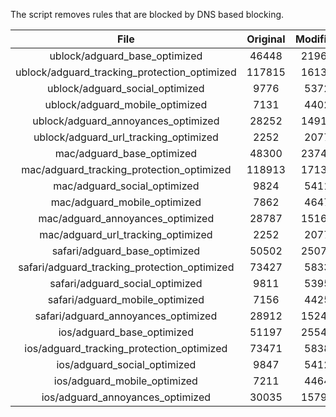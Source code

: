 The script removes rules that are blocked by DNS based blocking.


| File | Original | Modified |
|:----:|:-----:|:-----:|
| ublock/adguard_base_optimized | 46448 | 21969 |
| ublock/adguard_tracking_protection_optimized | 117815 | 16136 |
| ublock/adguard_social_optimized | 9776 | 5372 |
| ublock/adguard_mobile_optimized | 7131 | 4402 |
| ublock/adguard_annoyances_optimized | 28252 | 14916 |
| ublock/adguard_url_tracking_optimized | 2252 | 2077 |
| mac/adguard_base_optimized | 48300 | 23740 |
| mac/adguard_tracking_protection_optimized | 118913 | 17137 |
| mac/adguard_social_optimized | 9824 | 5411 |
| mac/adguard_mobile_optimized | 7862 | 4647 |
| mac/adguard_annoyances_optimized | 28787 | 15169 |
| mac/adguard_url_tracking_optimized | 2252 | 2077 |
| safari/adguard_base_optimized | 50502 | 25077 |
| safari/adguard_tracking_protection_optimized | 73427 | 5833 |
| safari/adguard_social_optimized | 9811 | 5395 |
| safari/adguard_mobile_optimized | 7156 | 4425 |
| safari/adguard_annoyances_optimized | 28912 | 15242 |
| ios/adguard_base_optimized | 51197 | 25541 |
| ios/adguard_tracking_protection_optimized | 73471 | 5838 |
| ios/adguard_social_optimized | 9847 | 5412 |
| ios/adguard_mobile_optimized | 7211 | 4464 |
| ios/adguard_annoyances_optimized | 30035 | 15796 |